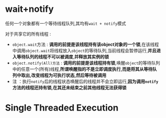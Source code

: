 # wait+notify

任何一个对象都有一个等待线程队列,其均有`wait + notify`模式

对于共享它的所有线程 : 

* `object.wait`方法 : **调用的前提是该线程持有该object对象的一个锁**,在该线程中调用`object.wait`将线程放入`object`的等待队列,当前线程会暂停运行,**并且进入等待队列的线程不可以被调度**,**并释放其实例的锁**
* `object.notify(All)方法` : **调用的前提是该线程持有锁**,唤醒`object`的等待队列中的任意一个(所有)线程,**所谓唤醒指的不是立即调度执行,而是将其从等待队列中取出,改变线程为可执行状态,然后等待被调用**
* 注 ：执行`notify`后的线程状态唤醒后的线程并不会立即运行,**因为调用`notify`方法的线程还持有锁,在其还未结束之前其他线程无法获得锁**

# Single Threaded Execution

